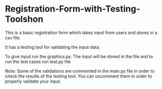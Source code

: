 # Registration-Form-with-Testing-Toolshon

This is a basic registration form which takes input from users and stores in a csv file.

It has a testing tool for validating the input data. 

To give input run the graphics.py. The input will be stored in the file and to run the test cases 
run test.py file

Note: Some of the validations are commented in the main.py file in order to check the results of the testing tool.
You can uncomment them in order to properly validate your input.
